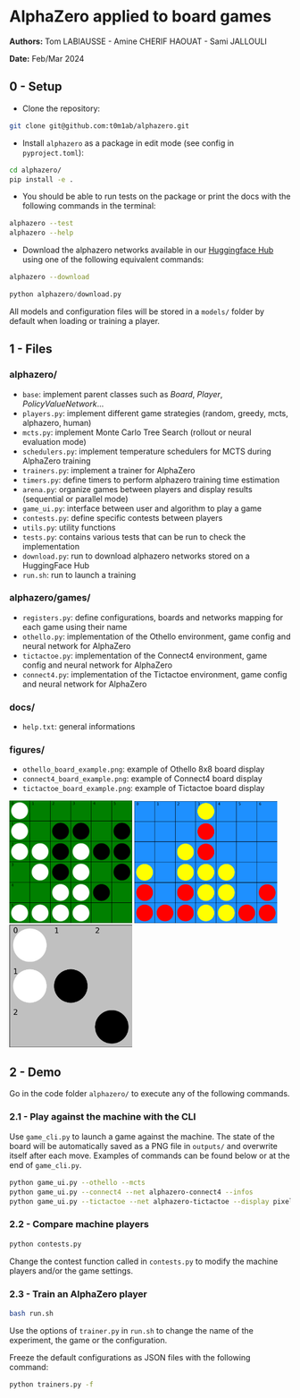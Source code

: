 # AlphaZero applied to board games

**Authors:** Tom LABIAUSSE - Amine CHERIF HAOUAT - Sami JALLOULI

**Date:** Feb/Mar 2024

## 0 - Setup

* Clone the repository:
```bash
git clone git@github.com:t0m1ab/alphazero.git
```

* Install `alphazero` as a package in edit mode (see config in `pyproject.toml`): 
```bash
cd alphazero/
pip install -e .
``` 

* You should be able to run tests on the package or print the docs with the following commands in the terminal: 
```bash
alphazero --test
alphazero --help
```

* Download the alphazero networks available in our [Huggingface Hub](https://huggingface.co/t0m1ab) using one of the following equivalent commands: 
```bash
alphazero --download
```
```python
python alphazero/download.py
``` 
All models and configuration files will be stored in a `models/` folder by default when loading or training a player.

## 1 - Files

### alphazero/
* `base`: implement parent classes such as *Board*, *Player*, *PolicyValueNetwork*...
* `players.py`: implement different game strategies (random, greedy, mcts, alphazero, human)
* `mcts.py`: implement Monte Carlo Tree Search (rollout or neural evaluation mode)
* `schedulers.py`: implement temperature schedulers for MCTS during AlphaZero training
* `trainers.py`: implement a trainer for AlphaZero
* `timers.py`: define timers to perform alphazero training time estimation
* `arena.py`: organize games between players and display results (sequential or parallel mode)
* `game_ui.py`: interface between user and algorithm to play a game
* `contests.py`: define specific contests between players
* `utils.py`: utility functions
* `tests.py`: contains various tests that can be run to check the implementation
* `download.py`: run to download alphazero networks stored on a HuggingFace Hub
* `run.sh`: run to launch a training

### alphazero/games/
* `registers.py`: define configurations, boards and networks mapping for each game using their name
* `othello.py`: implementation of the Othello environment, game config and neural network for AlphaZero
* `tictactoe.py`: implementation of the Connect4 environment, game config and neural network for AlphaZero
* `connect4.py`: implementation of the Tictactoe environment, game config and neural network for AlphaZero

### docs/
* `help.txt`: general informations

### figures/
* `othello_board_example.png`: example of Othello 8x8 board display
* `connect4_board_example.png`: example of Connect4 board display
* `tictactoe_board_example.png`: example of Tictactoe board display

<img src='./figures/othello_board_example.png' width='220'>
<img src='./figures/connect4_board_example.png' width='256'>
<img src='./figures/tictactoe_board_example.png' width='220'>

## 2 - Demo

Go in the code folder `alphazero/` to execute any of the following commands.

### 2.1 - Play against the machine with the CLI

Use `game_cli.py` to launch a game against the machine. The state of the board will be automatically saved as a PNG file in `outputs/` and overwrite itself after each move. Examples of commands can be found below or at the end of `game_cli.py`. 

```bash
python game_ui.py --othello --mcts
python game_ui.py --connect4 --net alphazero-connect4 --infos
python game_ui.py --tictactoe --net alphazero-tictactoe --display pixel
```

### 2.2 - Compare machine players

```bash
python contests.py
```

Change the contest function called in `contests.py` to modify the machine players and/or the game settings.

### 2.3 - Train an AlphaZero player

```bash
bash run.sh
```

Use the options of `trainer.py` in `run.sh` to change the name of the experiment, the game or the configuration.

Freeze the default configurations as JSON files with the following command:
```bash
python trainers.py -f
```
